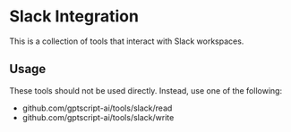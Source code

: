 # Slack Integration

This is a collection of tools that interact with Slack workspaces.

## Usage

These tools should not be used directly. Instead, use one of the following:

- github.com/gptscript-ai/tools/slack/read
- github.com/gptscript-ai/tools/slack/write
